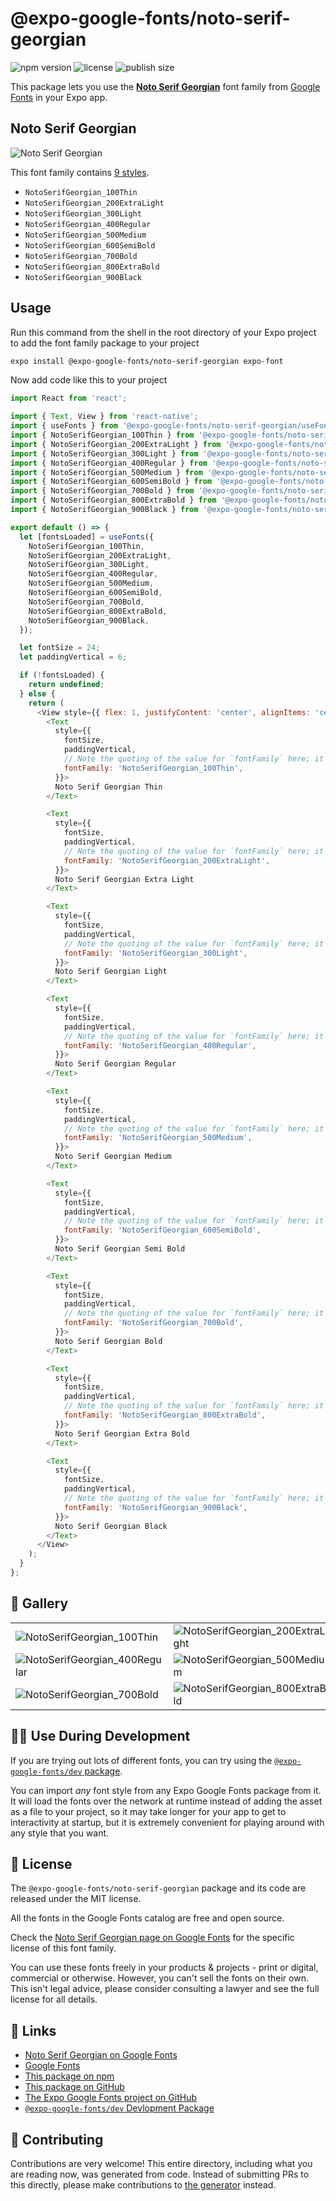 # @expo-google-fonts/noto-serif-georgian

![npm version](https://flat.badgen.net/npm/v/@expo-google-fonts/noto-serif-georgian)
![license](https://flat.badgen.net/github/license/expo/google-fonts)
![publish size](https://flat.badgen.net/packagephobia/install/@expo-google-fonts/noto-serif-georgian)

This package lets you use the [**Noto Serif Georgian**](https://fonts.google.com/specimen/Noto+Serif+Georgian) font family from [Google Fonts](https://fonts.google.com/) in your Expo app.

## Noto Serif Georgian

![Noto Serif Georgian](./font-family.png)

This font family contains [9 styles](#-gallery).

- `NotoSerifGeorgian_100Thin`
- `NotoSerifGeorgian_200ExtraLight`
- `NotoSerifGeorgian_300Light`
- `NotoSerifGeorgian_400Regular`
- `NotoSerifGeorgian_500Medium`
- `NotoSerifGeorgian_600SemiBold`
- `NotoSerifGeorgian_700Bold`
- `NotoSerifGeorgian_800ExtraBold`
- `NotoSerifGeorgian_900Black`

## Usage

Run this command from the shell in the root directory of your Expo project to add the font family package to your project
```sh
expo install @expo-google-fonts/noto-serif-georgian expo-font
```

Now add code like this to your project
```js
import React from 'react';

import { Text, View } from 'react-native';
import { useFonts } from '@expo-google-fonts/noto-serif-georgian/useFonts';
import { NotoSerifGeorgian_100Thin } from '@expo-google-fonts/noto-serif-georgian/100Thin';
import { NotoSerifGeorgian_200ExtraLight } from '@expo-google-fonts/noto-serif-georgian/200ExtraLight';
import { NotoSerifGeorgian_300Light } from '@expo-google-fonts/noto-serif-georgian/300Light';
import { NotoSerifGeorgian_400Regular } from '@expo-google-fonts/noto-serif-georgian/400Regular';
import { NotoSerifGeorgian_500Medium } from '@expo-google-fonts/noto-serif-georgian/500Medium';
import { NotoSerifGeorgian_600SemiBold } from '@expo-google-fonts/noto-serif-georgian/600SemiBold';
import { NotoSerifGeorgian_700Bold } from '@expo-google-fonts/noto-serif-georgian/700Bold';
import { NotoSerifGeorgian_800ExtraBold } from '@expo-google-fonts/noto-serif-georgian/800ExtraBold';
import { NotoSerifGeorgian_900Black } from '@expo-google-fonts/noto-serif-georgian/900Black';

export default () => {
  let [fontsLoaded] = useFonts({
    NotoSerifGeorgian_100Thin,
    NotoSerifGeorgian_200ExtraLight,
    NotoSerifGeorgian_300Light,
    NotoSerifGeorgian_400Regular,
    NotoSerifGeorgian_500Medium,
    NotoSerifGeorgian_600SemiBold,
    NotoSerifGeorgian_700Bold,
    NotoSerifGeorgian_800ExtraBold,
    NotoSerifGeorgian_900Black,
  });

  let fontSize = 24;
  let paddingVertical = 6;

  if (!fontsLoaded) {
    return undefined;
  } else {
    return (
      <View style={{ flex: 1, justifyContent: 'center', alignItems: 'center' }}>
        <Text
          style={{
            fontSize,
            paddingVertical,
            // Note the quoting of the value for `fontFamily` here; it expects a string!
            fontFamily: 'NotoSerifGeorgian_100Thin',
          }}>
          Noto Serif Georgian Thin
        </Text>

        <Text
          style={{
            fontSize,
            paddingVertical,
            // Note the quoting of the value for `fontFamily` here; it expects a string!
            fontFamily: 'NotoSerifGeorgian_200ExtraLight',
          }}>
          Noto Serif Georgian Extra Light
        </Text>

        <Text
          style={{
            fontSize,
            paddingVertical,
            // Note the quoting of the value for `fontFamily` here; it expects a string!
            fontFamily: 'NotoSerifGeorgian_300Light',
          }}>
          Noto Serif Georgian Light
        </Text>

        <Text
          style={{
            fontSize,
            paddingVertical,
            // Note the quoting of the value for `fontFamily` here; it expects a string!
            fontFamily: 'NotoSerifGeorgian_400Regular',
          }}>
          Noto Serif Georgian Regular
        </Text>

        <Text
          style={{
            fontSize,
            paddingVertical,
            // Note the quoting of the value for `fontFamily` here; it expects a string!
            fontFamily: 'NotoSerifGeorgian_500Medium',
          }}>
          Noto Serif Georgian Medium
        </Text>

        <Text
          style={{
            fontSize,
            paddingVertical,
            // Note the quoting of the value for `fontFamily` here; it expects a string!
            fontFamily: 'NotoSerifGeorgian_600SemiBold',
          }}>
          Noto Serif Georgian Semi Bold
        </Text>

        <Text
          style={{
            fontSize,
            paddingVertical,
            // Note the quoting of the value for `fontFamily` here; it expects a string!
            fontFamily: 'NotoSerifGeorgian_700Bold',
          }}>
          Noto Serif Georgian Bold
        </Text>

        <Text
          style={{
            fontSize,
            paddingVertical,
            // Note the quoting of the value for `fontFamily` here; it expects a string!
            fontFamily: 'NotoSerifGeorgian_800ExtraBold',
          }}>
          Noto Serif Georgian Extra Bold
        </Text>

        <Text
          style={{
            fontSize,
            paddingVertical,
            // Note the quoting of the value for `fontFamily` here; it expects a string!
            fontFamily: 'NotoSerifGeorgian_900Black',
          }}>
          Noto Serif Georgian Black
        </Text>
      </View>
    );
  }
};

```

## 🔡 Gallery


||||
|-|-|-|
|![NotoSerifGeorgian_100Thin](./NotoSerifGeorgian_100Thin.ttf.png)|![NotoSerifGeorgian_200ExtraLight](./NotoSerifGeorgian_200ExtraLight.ttf.png)|![NotoSerifGeorgian_300Light](./NotoSerifGeorgian_300Light.ttf.png)||
|![NotoSerifGeorgian_400Regular](./NotoSerifGeorgian_400Regular.ttf.png)|![NotoSerifGeorgian_500Medium](./NotoSerifGeorgian_500Medium.ttf.png)|![NotoSerifGeorgian_600SemiBold](./NotoSerifGeorgian_600SemiBold.ttf.png)||
|![NotoSerifGeorgian_700Bold](./NotoSerifGeorgian_700Bold.ttf.png)|![NotoSerifGeorgian_800ExtraBold](./NotoSerifGeorgian_800ExtraBold.ttf.png)|![NotoSerifGeorgian_900Black](./NotoSerifGeorgian_900Black.ttf.png)||


## 👩‍💻 Use During Development

If you are trying out lots of different fonts, you can try using the [`@expo-google-fonts/dev` package](https://github.com/expo/google-fonts/tree/master/font-packages/dev#readme).

You can import *any* font style from any Expo Google Fonts package from it. It will load the fonts
over the network at runtime instead of adding the asset as a file to your project, so it may take longer
for your app to get to interactivity at startup, but it is extremely convenient
for playing around with any style that you want.

## 📖 License

The `@expo-google-fonts/noto-serif-georgian` package and its code are released under the MIT license.

All the fonts in the Google Fonts catalog are free and open source.

Check the [Noto Serif Georgian page on Google Fonts](https://fonts.google.com/specimen/Noto+Serif+Georgian) for the specific license of this font family.

You can use these fonts freely in your products & projects - print or digital, commercial or otherwise. However, you can't sell the fonts on their own. This isn't legal advice, please consider consulting a lawyer and see the full license for all details.

## 🔗 Links

- [Noto Serif Georgian on Google Fonts](https://fonts.google.com/specimen/Noto+Serif+Georgian)
- [Google Fonts](https://fonts.google.com/)
- [This package on npm](https://www.npmjs.com/package/@expo-google-fonts/noto-serif-georgian)
- [This package on GitHub](https://github.com/expo/google-fonts/tree/master/font-packages/noto-serif-georgian)
- [The Expo Google Fonts project on GitHub](https://github.com/expo/google-fonts)
- [`@expo-google-fonts/dev` Devlopment Package](https://github.com/expo/google-fonts/tree/master/font-packages/dev)

## 🤝 Contributing

Contributions are very welcome! This entire directory, including what you are reading now, was generated from code. Instead of submitting PRs to this directly, please make contributions to [the generator](https://github.com/expo/google-fonts/tree/master/packages/generator) instead.
